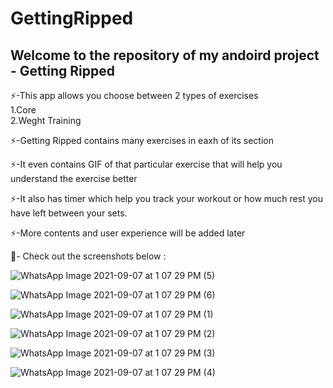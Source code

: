 # GettingRipped 

## Welcome to the repository of my andoird project - Getting Ripped

⚡-This app allows you choose between 2 types of exercises 
   <br />
        1.Core
   <br />
        2.Weght Training
   <br />
   
⚡-Getting Ripped contains many exercises in eaxh of its section
<br />

⚡-It even contains GIF of that particular exercise that will help you understand the exercise better
<br />

⚡-It also has timer which help you track your workout or how much rest you have left between your sets.
<br />

⚡-More contents and user experience will be added later 
<br />

🔭- Check out the screenshots below :
<br />

![WhatsApp Image 2021-09-07 at 1 07 29 PM (5)](https://user-images.githubusercontent.com/80209884/132304840-119bd7a4-25e0-486e-9a6b-4245e5c76c4c.jpeg)
 
![WhatsApp Image 2021-09-07 at 1 07 29 PM (6)](https://user-images.githubusercontent.com/80209884/132305074-7002dbda-2c12-4bca-8c98-7054d1fd0aac.jpeg)

![WhatsApp Image 2021-09-07 at 1 07 29 PM (1)](https://user-images.githubusercontent.com/80209884/132304831-71c9b58d-d2fb-41ff-8c18-d9cb12e81494.jpeg)

![WhatsApp Image 2021-09-07 at 1 07 29 PM (2)](https://user-images.githubusercontent.com/80209884/132304835-9e016b76-2d6a-44da-9036-34a6422e384c.jpeg)

![WhatsApp Image 2021-09-07 at 1 07 29 PM (3)](https://user-images.githubusercontent.com/80209884/132304836-759c1b4c-ca67-4a03-8dc1-108a284d51a7.jpeg)

![WhatsApp Image 2021-09-07 at 1 07 29 PM (4)](https://user-images.githubusercontent.com/80209884/132304837-d813318f-eb85-458a-a4b0-f05f49f89253.jpeg)
